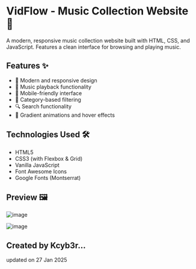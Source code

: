 # VidFlow - Music Collection Website 🎵

A modern, responsive music collection website built with HTML, CSS, and JavaScript. Features a clean interface for browsing and playing music.

## Features ✨

- 🎨 Modern and responsive design
- 🎵 Music playback functionality
- 📱 Mobile-friendly interface
- 🎯 Category-based filtering
- 🔍 Search functionality
- 🎨 Gradient animations and hover effects

## Technologies Used 🛠️

- HTML5
- CSS3 (with Flexbox & Grid)
- Vanilla JavaScript
- Font Awesome Icons
- Google Fonts (Montserrat)

## Preview 🖼️

![image](https://github.com/user-attachments/assets/831852c9-b674-4f19-82ba-27f4ec5283a8)

![image](https://github.com/user-attachments/assets/4b72637c-8628-4df9-9072-80cec20f0c91)

## Created by Kcyb3r...


updated on 27 Jan 2025
